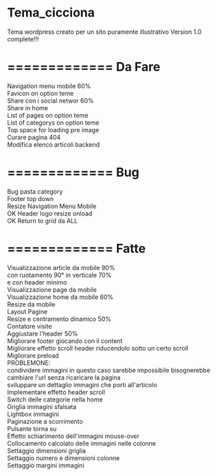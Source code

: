 Tema_cicciona
=============
Tema wordpress creato per un sito puramente illustrativo
Version 1.0 complete!!!

=============
Da Fare
=============

Navigation menu mobile 60%<br/>
Favicon on option teme<br/>
Share con i social networ 60%<br/>
Share in home<br/>
List of pages on option teme<br/>
List of categorys on option teme<br/>
Top space for loading pre image<br/>
Curare pagina 404<br/>
Modifica elenco articoli backend<br/>

=============
Bug
=============

Bug pasta category<br/>
Footer top down<br/>
Resize Navigation Menu Mobile<br/>
OK Header logo resize onload<br/>
OK Return to grid da ALL<br/>

=============
Fatte
=============
Visualizzazione article da mobile 90%<br/>
  con ruotamento 90° in verticale 70%<br/>
  e con header minimo<br/>
Visualizzazione page da mobile<br/>
Visualizzazione home da mobile 60%<br/>
Resize da mobile<br/>
Layout Pagine<br/>
Resize e centramento dinamico 50%<br/>
Contatore visite<br/>
Aggiustare l'header 50%<br/>
Migliorare footer giocando con il content<br/>
Migliorare effetto scroll header riducendolo sotto un certo scroll<br/>
Migliorare preload<br/>
PROBLEMONE:<br/>
  condividere immagini in questo caso sarebbe impossibile
    bisognerebbe cambiare l'url senza ricaricare la pagina<br/>
    sviluppare un dettaglio immagini che porti all'articolo<br/>
Implementare effetto header scroll<br/>
Switch delle categorie nella home<br/>
Griglia immagini sfalsata<br/>
Lightbox immagini<br/>
Paginazione a scorrimento<br/>
Pulsante torna su<br/>
Effetto schiarimento dell'immagini mouse-over<br/>
Collocamento calcolato delle immagini nelle colonne<br/>
Settaggio dimensioni griglia<br/>
Settaggio numero e dimensioni colonne<br/>
Settaggio margini immagini<br/>
